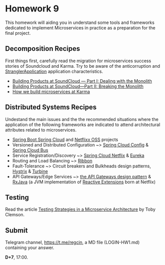 # Homework 9

This homework will aiding you in understand some tools and frameworks dedicated to implement Microservices in practice as a preparation for the final project.
	
## Decomposition Recipes

First things first, carefully read the migration for microservices success stories of Soundcloud and Karma. Try to be aware of the anticorruption and [StranglerApplication](https://www.martinfowler.com/bliki/StranglerApplication.html) application characteristics.

- [Building Products at SoundCloud — Part I: Dealing with the Monolith](https://developers.soundcloud.com/blog/building-products-at-soundcloud-part-1-dealing-with-the-monolith)
- [Building Products at SoundCloud—Part II: Breaking the Monolith](https://developers.soundcloud.com/blog/building-products-at-soundcloud-part-2-breaking-the-monolith)
- [How we build microservices at Karma](https://blog.karmawifi.com/how-we-build-microservices-at-karma-71497a89bfb4)

## Distributed Systems Recipes

Undestand the main issues and the the recommended situations where the application of the following frameworks are indicated to attend architectural attributes related to microservices.

- [Spring Boot](https://projects.spring.io/spring-boot/),[Spring Cloud](https://projects.spring.io/spring-cloud/) and [Netflixx OSS](https://netflix.github.io/) projects
- Versioned and Distributed Configuration ~> [Spring Cloud Config](https://cloud.spring.io/spring-cloud-config/) & [Spring Cloud Bus](https://cloud.spring.io/spring-cloud-bus/)
- Service Registration/Discovery ~> [Spring Cloud Netflix](https://cloud.spring.io/spring-cloud-netflix/) & [Eureka](https://github.com/Netflix/eureka)
- Routing and Load Balancing ~> [Ribbon](https://github.com/Netflix/ribbon)
- Fault-Tolerance ~> Circuit breakers and Bulkheads design patterns, [Hystrix](https://github.com/Netflix/Hystrix) & [Turbine](https://github.com/Netflix/Turbine)
- API Gateways/Edge Services ~> [the API Gateways design pattern](microservices.io/patterns/apigateway.html) & [RxJava](https://github.com/ReactiveX/RxJava) (a JVM implementation of [Reactive Extensions](http://reactivex.io/) born at Netflix)

## Testing

Read the article [Testing Strategies in a Microservice Architecture](https://martinfowler.com/articles/microservice-testing/) by Toby Clemson.

## Submit

Telegram channel, <https://t.me/regcin>, a MD file (LOGIN-HW1.md) containing your answer.

**D+7**, 17:00.
